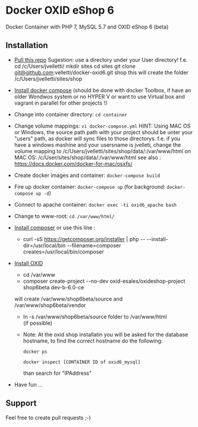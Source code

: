 # Docker OXID eShop 6
Docker Container with PHP 7, MySQL 5.7 and OXID eShop 6 (beta)

## Installation

- [Pull this repo](https://github.com/proudcommerce/docker-oxid6.git)
  Sugestion: use a directory under your User directory!
  f.e. 
  cd /c/Users/jvelletti/ 
  mkdir sites 
  cd sites 
  git clone git@github.com:velletti/docker-oxid6.git shop 
  this will create the folder /c/Users/jvelletti/sites/shop
  
- [Install docker compose](https://docs.docker.com/compose/install/) (should be done with docker Toolbox, if have an older Wondwos system or no HYPER V or want to use Virtual box and vagrant in parallel for other projects !)

- Change into container directory: `cd container`
- Change volume mappings:
    `vi docker-compose.yml`
    HINT: Using MAC OS or Windows, the source path path with your project should be unter your "users" path, as docker will sync files to those directorys. 
    f.e. if you have a windows mashine and your usersname is jvelleti, change the volume mapping to 
    /c/Users/jvelletti/sites/shop/data/:/var/www/html
    on MAC OS:
    /c/User/sites/shop/data/:/var/www/html
    see also : https://docs.docker.com/docker-for-mac/osxfs/
    
- Create docker images and container:
    `docker-compose build`
- Fire up docker container:
    `docker-compose up` (for background: `docker-compose up -d`)
- Connect to apache container:
    `docker exec -ti oxid6_apache bash`
- Change to www-root:
    `cd /var/www/html/`
- [Install composer](https://getcomposer.org/download/)
  or use this line :
  
  - curl -sS https://getcomposer.org/installer | php -- --install-dir=/usr/local/bin --filename=composer creates=/usr/local/bin/composer
  
- [Install OXID](http://oxid-eshop-developer-documentation.readthedocs.io/en/latest/getting_started/eshop_installation.html)
  - cd /var/www
  - composer create-project --no-dev oxid-esales/oxideshop-project shop6beta dev-b-6.0-ce
  
  will create /var/www/shop6beta/source and  /var/www/shop6beta/vendor
  
  - ln -s /var/www/shop6beta/source folder to /var/www/html  
  (if possible)  
  
  - Note:
    At the oxid shop installatin you will be asked for the database hostname, to find the correct hostname do the following:

    `docker ps`

    `docker inspect [CONTAINER ID of oxid6_mysql]`

    than search for "IPAddress"

- Have fun ...


## Support

Feel free to create pull requests ;-)
